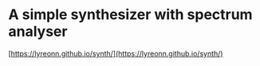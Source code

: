 # A simple synthesizer with spectrum analyser
[https://lyreonn.github.io/synth/](https://lyreonn.github.io/synth/)  
